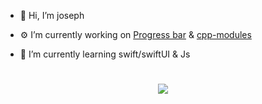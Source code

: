 - 👋 Hi, I’m joseph

- ⚙️ I’m currently working on [Progress bar](https://i.stack.imgur.com/MQVM7.png) & [cpp-modules](https://vector-of-bool.github.io/2019/03/10/modules-1.html)

- 📖 I’m currently learning swift/swiftUI & Js

<h1 align="center">
  
[![](https://visitcount.itsvg.in/api?id=joseph-el&label=Profile%20Views&color=10&icon=4&pretty=true)](https://visitcount.itsvg.in)

</h1>

